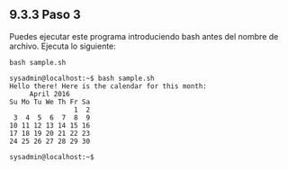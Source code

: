 ## 9.3.3 Paso 3
Puedes ejecutar este programa introduciendo bash antes del nombre de archivo. Ejecuta lo siguiente:

	bash sample.sh

```shell-session
sysadmin@localhost:~$ bash sample.sh                                          
Hello there! Here is the calendar for this month:                             
     April 2016                                                               
Su Mo Tu We Th Fr Sa                                                         
                1  2                                                          
 3  4  5  6  7  8  9                                                          
10 11 12 13 14 15 16                                                          
17 18 19 20 21 22 23                                                          
24 25 26 27 28 29 30                                                          

sysadmin@localhost:~$
```